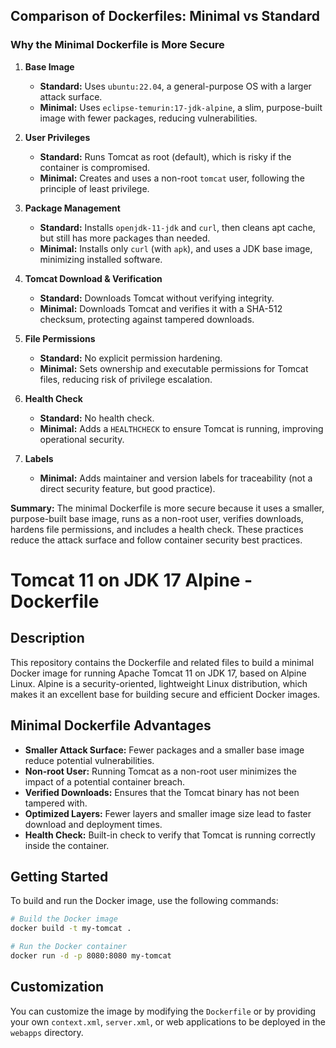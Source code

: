 ## Comparison of Dockerfiles: Minimal vs Standard

### Why the Minimal Dockerfile is More Secure

1. **Base Image**
   - **Standard:** Uses `ubuntu:22.04`, a general-purpose OS with a larger attack surface.
   - **Minimal:** Uses `eclipse-temurin:17-jdk-alpine`, a slim, purpose-built image with fewer packages, reducing vulnerabilities.

2. **User Privileges**
   - **Standard:** Runs Tomcat as root (default), which is risky if the container is compromised.
   - **Minimal:** Creates and uses a non-root `tomcat` user, following the principle of least privilege.

3. **Package Management**
   - **Standard:** Installs `openjdk-11-jdk` and `curl`, then cleans apt cache, but still has more packages than needed.
   - **Minimal:** Installs only `curl` (with `apk`), and uses a JDK base image, minimizing installed software.

4. **Tomcat Download & Verification**
   - **Standard:** Downloads Tomcat without verifying integrity.
   - **Minimal:** Downloads Tomcat and verifies it with a SHA-512 checksum, protecting against tampered downloads.

5. **File Permissions**
   - **Standard:** No explicit permission hardening.
   - **Minimal:** Sets ownership and executable permissions for Tomcat files, reducing risk of privilege escalation.

6. **Health Check**
   - **Standard:** No health check.
   - **Minimal:** Adds a `HEALTHCHECK` to ensure Tomcat is running, improving operational security.

7. **Labels**
   - **Minimal:** Adds maintainer and version labels for traceability (not a direct security feature, but good practice).

**Summary:**
The minimal Dockerfile is more secure because it uses a smaller, purpose-built base image, runs as a non-root user, verifies downloads, hardens file permissions, and includes a health check. These practices reduce the attack surface and follow container security best practices.

# Tomcat 11 on JDK 17 Alpine - Dockerfile

## Description

This repository contains the Dockerfile and related files to build a minimal Docker image for running Apache Tomcat 11 on JDK 17, based on Alpine Linux. Alpine is a security-oriented, lightweight Linux distribution, which makes it an excellent base for building secure and efficient Docker images.

## Minimal Dockerfile Advantages

- **Smaller Attack Surface:** Fewer packages and a smaller base image reduce potential vulnerabilities.
- **Non-root User:** Running Tomcat as a non-root user minimizes the impact of a potential container breach.
- **Verified Downloads:** Ensures that the Tomcat binary has not been tampered with.
- **Optimized Layers:** Fewer layers and smaller image size lead to faster download and deployment times.
- **Health Check:** Built-in check to verify that Tomcat is running correctly inside the container.

## Getting Started

To build and run the Docker image, use the following commands:

```bash
# Build the Docker image
docker build -t my-tomcat .

# Run the Docker container
docker run -d -p 8080:8080 my-tomcat
```

## Customization

You can customize the image by modifying the `Dockerfile` or by providing your own `context.xml`, `server.xml`, or web applications to be deployed in the `webapps` directory.
